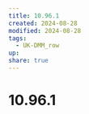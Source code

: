 ```yaml
---
title: 10.96.1
created: 2024-08-28
modified: 2024-08-28
tags:
  - UK-DMM_row
up: 
share: true
---
```

# 10.96.1
